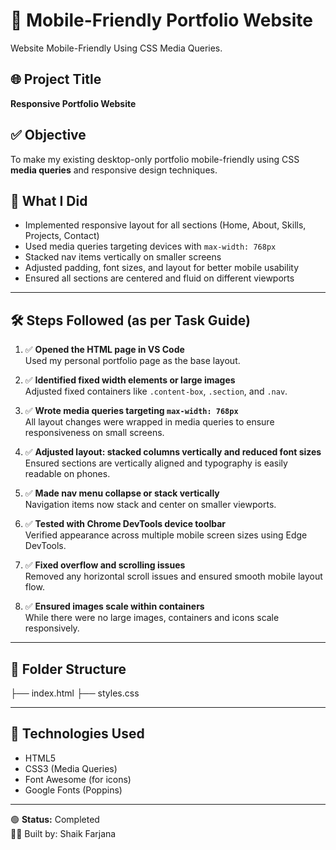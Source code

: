 # 📱 Mobile-Friendly Portfolio Website

 Website Mobile-Friendly Using CSS Media Queries.

## 🌐 Project Title
**Responsive Portfolio Website**

## ✅ Objective
To make my existing desktop-only portfolio mobile-friendly using CSS **media queries** and responsive design techniques.

## 🔧 What I Did
- Implemented responsive layout for all sections (Home, About, Skills, Projects, Contact)
- Used media queries targeting devices with `max-width: 768px`
- Stacked nav items vertically on smaller screens
- Adjusted padding, font sizes, and layout for better mobile usability
- Ensured all sections are centered and fluid on different viewports

---


## 🛠 Steps Followed (as per Task Guide)

1. ✅ **Opened the HTML page in VS Code**  
   Used my personal portfolio page as the base layout.

2. ✅ **Identified fixed width elements or large images**  
   Adjusted fixed containers like `.content-box`, `.section`, and `.nav`.

3. ✅ **Wrote media queries targeting `max-width: 768px`**  
   All layout changes were wrapped in media queries to ensure responsiveness on small screens.

4. ✅ **Adjusted layout: stacked columns vertically and reduced font sizes**  
   Ensured sections are vertically aligned and typography is easily readable on phones.

5. ✅ **Made nav menu collapse or stack vertically**  
   Navigation items now stack and center on smaller viewports.

6. ✅ **Tested with Chrome DevTools device toolbar**  
   Verified appearance across multiple mobile screen sizes using Edge DevTools.

7. ✅ **Fixed overflow and scrolling issues**  
   Removed any horizontal scroll issues and ensured smooth mobile layout flow.

8. ✅ **Ensured images scale within containers**  
   While there were no large images, containers and icons scale responsively.

 ---

## 📁 Folder Structure

├── index.html
├── styles.css

---


## 🧠 Technologies Used
- HTML5  
- CSS3 (Media Queries)  
- Font Awesome (for icons)  
- Google Fonts (Poppins)

---

🟢 **Status:** Completed  
🙋‍♀️ Built by: Shaik Farjana  


